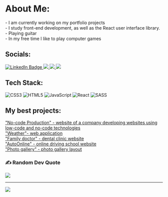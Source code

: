 #  About Me:
<div>
- I am currently working on my portfolio projects <br> - I study front-end development, as well as the React user interface library.<br> - Playing guitar<br> - In my free time I like to play computer games
</div>
 


##  Socials:
<div id="badges">
  <a href="https://www.linkedin.com/in/roman-bulanov/">
    <img src="https://img.shields.io/badge/LinkedIn-rgb(50,%2057,%2070)?style=for-the-badge&logo=linkedin&logoColor=rgb(0,%20238,%20255)" alt="LinkedIn Badge"/>
  </a>
  <a href="https://t.me/bulanov_roman">
    <img src="https://img.shields.io/badge/Telegram-rgb(50,%2057,%2070)?style=for-the-badge&logo=telegram&logoColor=rgb(0,%20238,%20255)"/>
  </a>
  <a href="https://api.whatsapp.com/send/?phone=79273355448&text&type=phone_number&app_absent=0">
    <img src="https://img.shields.io/badge/WhatsApp-rgb(50,%2057,%2070)?style=for-the-badge&logo=WhatsApp&logoColor=rgb(0,%20238,%20255)"/>
  </a>
  <a href="https://vk.com/reflexiv">
    <img src="https://img.shields.io/badge/VKontakte-rgb(50,%2057,%2070)?style=for-the-badge&logo=vk&logoColor=rgb(0,%20238,%20255)"/>
  </a>
</div>


##  Tech Stack:
![CSS3](https://img.shields.io/badge/css3-rgb(50,%2057,%2070).svg?style=for-the-badge&logo=css3&logoColor=rgb(0,%20238,%20255)) ![HTML5](https://img.shields.io/badge/html5-rgb(50,%2057,%2070).svg?style=for-the-badge&logo=html5&logoColor=rgb(0,%20238,%20255)) ![JavaScript](https://img.shields.io/badge/javascript-rgb(50,%2057,%2070).svg?style=for-the-badge&logo=javascript&logoColor=rgb(0,%20238,%20255)) ![React](https://img.shields.io/badge/react-rgb(50,%2057,%2070).svg?style=for-the-badge&logo=react&logoColor=rgb(0,%20238,%20255)) ![SASS](https://img.shields.io/badge/SASS-rgb(50,%2057,%2070).svg?style=for-the-badge&logo=SASS&logoColor=rgb(0,%20238,%20255))

##  My best projects:
<div id="my-project">
  <a href="https://reflexten.github.io/no-code_landing-react/">"No-code Production" - website of a company developing websites using low-code and no-code technologies</a>
 <br>
  <a href="https://reflexten.github.io/weather-app/">"Weather"- web application</a>
  <br>
  <a href="https://reflexten.github.io/family-doctor/">"Family doctor" - dental clinic website</a>
  <br>
  <a href="https://reflexten.github.io/auto-online/">"AutoOnline" - online driving school website</a>
  <br>
  <a href="https://reflexten.github.io/photo-gallery_react//">"Photo gallery" - photo gallery layout</a>
</div>


### ✍️ Random Dev Quote
![](https://quotes-github-readme.vercel.app/api?type=horizontal&theme=radical)


---
[![](https://visitcount.itsvg.in/api?id=romanbulanov&icon=0&color=0)](https://visitcount.itsvg.in)

<!-- Proudly created with GPRM ( https://gprm.itsvg.in ) -->
